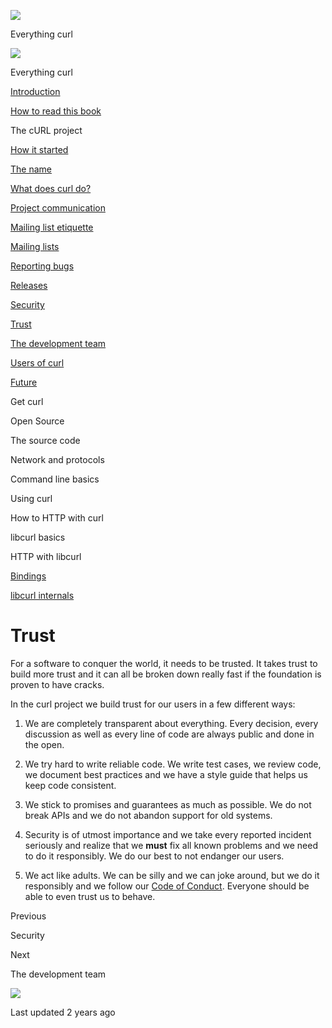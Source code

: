 <a href="../index.html" class="link-a079aa82--primary-53a25e66--logoLink-10d08504"></a>

<img src="https://gblobscdn.gitbook.com/orgs%2F-LxuH0qSm4xO9nWfEBlB%2Favatar.png?alt=media" class="image-67b14f24--avatar-1c1d03ec" />

<span class="text-4505230f--UIH400-4e41e82a--textContentFamily-49a318e1--spaceNameText-677c2969">Everything curl</span>

<a href="../index.html" class="link-a079aa82--primary-53a25e66--logoLink-10d08504"></a>

<img src="https://gblobscdn.gitbook.com/orgs%2F-LxuH0qSm4xO9nWfEBlB%2Favatar.png?alt=media" class="image-67b14f24--avatar-1c1d03ec" />

<span class="text-4505230f--UIH400-4e41e82a--textContentFamily-49a318e1--spaceNameText-677c2969">Everything curl</span>

<a href="../index.html" class="navButton-94f2579c--navButtonClickable-161b88ca"><span class="text-4505230f--UIH300-2063425d--textContentFamily-49a318e1--navButtonLabel-14a4968f">Introduction</span></a>

<a href="../how-to-read.html" class="navButton-94f2579c--navButtonClickable-161b88ca"><span class="text-4505230f--UIH300-2063425d--textContentFamily-49a318e1--navButtonLabel-14a4968f">How to read this book</span></a>

<span class="text-4505230f--UIH300-2063425d--textContentFamily-49a318e1--navButtonLabel-14a4968f">The cURL project</span>

<a href="started.html" class="navButton-94f2579c--pageItemWithChildrenNested-2c5d8183--navButtonClickable-161b88ca"><span class="text-4505230f--UIH300-2063425d--textContentFamily-49a318e1--navButtonLabel-14a4968f">How it started</span></a>

<a href="name.html" class="navButton-94f2579c--pageItemWithChildrenNested-2c5d8183--navButtonClickable-161b88ca"><span class="text-4505230f--UIH300-2063425d--textContentFamily-49a318e1--navButtonLabel-14a4968f">The name</span></a>

<a href="does.html" class="navButton-94f2579c--pageItemWithChildrenNested-2c5d8183--navButtonClickable-161b88ca"><span class="text-4505230f--UIH300-2063425d--textContentFamily-49a318e1--navButtonLabel-14a4968f">What does curl do?</span></a>

<a href="comm.html" class="navButton-94f2579c--pageItemWithChildrenNested-2c5d8183--navButtonClickable-161b88ca"><span class="text-4505230f--UIH300-2063425d--textContentFamily-49a318e1--navButtonLabel-14a4968f">Project communication</span></a>

<a href="etiquette.html" class="navButton-94f2579c--pageItemWithChildrenNested-2c5d8183--navButtonClickable-161b88ca"><span class="text-4505230f--UIH300-2063425d--textContentFamily-49a318e1--navButtonLabel-14a4968f">Mailing list etiquette</span></a>

<a href="maillists.html" class="navButton-94f2579c--pageItemWithChildrenNested-2c5d8183--navButtonClickable-161b88ca"><span class="text-4505230f--UIH300-2063425d--textContentFamily-49a318e1--navButtonLabel-14a4968f">Mailing lists</span></a>

<a href="bugs.html" class="navButton-94f2579c--pageItemWithChildrenNested-2c5d8183--navButtonClickable-161b88ca"><span class="text-4505230f--UIH300-2063425d--textContentFamily-49a318e1--navButtonLabel-14a4968f">Reporting bugs</span></a>

<a href="releases.html" class="navButton-94f2579c--pageItemWithChildrenNested-2c5d8183--navButtonClickable-161b88ca"><span class="text-4505230f--UIH300-2063425d--textContentFamily-49a318e1--navButtonLabel-14a4968f">Releases</span></a>

<a href="security.html" class="navButton-94f2579c--pageItemWithChildrenNested-2c5d8183--navButtonClickable-161b88ca"><span class="text-4505230f--UIH300-2063425d--textContentFamily-49a318e1--navButtonLabel-14a4968f">Security</span></a>

<a href="trust.html" class="navButton-94f2579c--pageItemWithChildrenNested-2c5d8183--navButtonClickable-161b88ca--navButtonOpened-6a88552e"><span class="text-4505230f--UIH300-2063425d--textContentFamily-49a318e1--navButtonLabel-14a4968f">Trust</span></a>

<a href="devteam.html" class="navButton-94f2579c--pageItemWithChildrenNested-2c5d8183--navButtonClickable-161b88ca"><span class="text-4505230f--UIH300-2063425d--textContentFamily-49a318e1--navButtonLabel-14a4968f">The development team</span></a>

<a href="users.html" class="navButton-94f2579c--pageItemWithChildrenNested-2c5d8183--navButtonClickable-161b88ca"><span class="text-4505230f--UIH300-2063425d--textContentFamily-49a318e1--navButtonLabel-14a4968f">Users of curl</span></a>

<a href="future.html" class="navButton-94f2579c--pageItemWithChildrenNested-2c5d8183--navButtonClickable-161b88ca"><span class="text-4505230f--UIH300-2063425d--textContentFamily-49a318e1--navButtonLabel-14a4968f">Future</span></a>

<span class="text-4505230f--UIH300-2063425d--textContentFamily-49a318e1--navButtonLabel-14a4968f">Get curl</span>

<span class="text-4505230f--UIH300-2063425d--textContentFamily-49a318e1--navButtonLabel-14a4968f">Open Source</span>

<span class="text-4505230f--UIH300-2063425d--textContentFamily-49a318e1--navButtonLabel-14a4968f">The source code</span>

<span class="text-4505230f--UIH300-2063425d--textContentFamily-49a318e1--navButtonLabel-14a4968f">Network and protocols</span>

<span class="text-4505230f--UIH300-2063425d--textContentFamily-49a318e1--navButtonLabel-14a4968f">Command line basics</span>

<span class="text-4505230f--UIH300-2063425d--textContentFamily-49a318e1--navButtonLabel-14a4968f">Using curl</span>

<span class="text-4505230f--UIH300-2063425d--textContentFamily-49a318e1--navButtonLabel-14a4968f">How to HTTP with curl</span>

<span class="text-4505230f--UIH300-2063425d--textContentFamily-49a318e1--navButtonLabel-14a4968f">libcurl basics</span>

<span class="text-4505230f--UIH300-2063425d--textContentFamily-49a318e1--navButtonLabel-14a4968f">HTTP with libcurl</span>

<a href="../bindings.html" class="navButton-94f2579c--navButtonClickable-161b88ca"><span class="text-4505230f--UIH300-2063425d--textContentFamily-49a318e1--navButtonLabel-14a4968f">Bindings</span></a>

<a href="../internals.html" class="navButton-94f2579c--navButtonClickable-161b88ca"><span class="text-4505230f--UIH300-2063425d--textContentFamily-49a318e1--navButtonLabel-14a4968f">libcurl internals</span></a>

<a href="../bookindex.html" class="navButton-94f2579c--navButtonClickable-161b88ca"><span class="text-4505230f--UIH300-2063425d--textContentFamily-49a318e1--navButtonLabel-14a4968f"></span></a>

<a href="https://www.gitbook.com/?utm_source=content&amp;utm_medium=trademark&amp;utm_campaign=curl-1" class="reset-3c756112--trademark-a8da4b94"></a>

<span class="text-4505230f--TextH200-a3425406--textUIFamily-5ebd8e40"></span>

# <span class="text-4505230f--DisplayH900-bfb998fa--textContentFamily-49a318e1">Trust</span>

<span class="text-4505230f--UIH300-2063425d--textUIFamily-5ebd8e40--text-8ee2c8b2"></span>

<span class="text-4505230f--TextH400-3033861f--textContentFamily-49a318e1"><span data-key="0701dd56898b4e00b413bbc17f802e40"><span data-offset-key="0701dd56898b4e00b413bbc17f802e40:0">For a software to conquer the world, it needs to be trusted. It takes trust to build more trust and it can all be broken down really fast if the foundation is proven to have cracks.</span></span></span>

<span class="text-4505230f--TextH400-3033861f--textContentFamily-49a318e1"><span data-key="2695b5942cff4f72b57b9ddd8fa91c2e"><span data-offset-key="2695b5942cff4f72b57b9ddd8fa91c2e:0">In the curl project we build trust for our users in a few different ways:</span></span></span>

1.  <span class="text-4505230f--TextH400-3033861f--textContentFamily-49a318e1"><span data-key="367daf50ec7641d6be3e664e85dcec9b"><span data-offset-key="367daf50ec7641d6be3e664e85dcec9b:0">We are completely transparent about everything. Every decision, every discussion as well as every line of code are always public and done in the open.</span></span></span>

2.  <span class="text-4505230f--TextH400-3033861f--textContentFamily-49a318e1"><span data-key="82686b2265eb471889d1166ed5a3be3a"><span data-offset-key="82686b2265eb471889d1166ed5a3be3a:0">We try hard to write reliable code. We write test cases, we review code, we document best practices and we have a style guide that helps us keep code consistent.</span></span></span>

3.  <span class="text-4505230f--TextH400-3033861f--textContentFamily-49a318e1"><span data-key="4c6fde00cbe847f58a93f6b95827a5aa"><span data-offset-key="4c6fde00cbe847f58a93f6b95827a5aa:0">We stick to promises and guarantees as much as possible. We do not break APIs and we do not abandon support for old systems.</span></span></span>

4.  <span class="text-4505230f--TextH400-3033861f--textContentFamily-49a318e1"><span data-key="783eb2721ff04a47b955237a0e339b6e"><span data-offset-key="783eb2721ff04a47b955237a0e339b6e:0">Security is of utmost importance and we take every reported incident seriously and realize that we </span><span data-offset-key="783eb2721ff04a47b955237a0e339b6e:1">**must**</span><span data-offset-key="783eb2721ff04a47b955237a0e339b6e:2"> fix all known problems and we need to do it responsibly. We do our best to not endanger our users.</span></span></span>

5.  <span class="text-4505230f--TextH400-3033861f--textContentFamily-49a318e1"><span data-key="c4c313f941f7441c8bbfb8243cd607f7"><span data-offset-key="c4c313f941f7441c8bbfb8243cd607f7:0">We act like adults. We can be silly and we can joke around, but we do it responsibly and we follow our </span></span><a href="../opensource/coc.html" class="link-a079aa82--primary-53a25e66--link-faf6c434"><span data-key="9a2f822e3d5546ccb46c3917f25b5b6d"><span data-offset-key="9a2f822e3d5546ccb46c3917f25b5b6d:0">Code of Conduct</span></span></a><span data-key="9e2852be166f49a797085e92c8672c87"><span data-offset-key="9e2852be166f49a797085e92c8672c87:0">. Everyone should be able to even trust us to behave.</span></span></span>

<a href="security.html" class="reset-3c756112--card-6570f064--whiteCard-fff091a4--cardPrevious-56a5e674"></a>

<span class="text-4505230f--TextH200-a3425406--textContentFamily-49a318e1">Previous</span>

<span class="text-4505230f--UIH400-4e41e82a--textContentFamily-49a318e1">Security</span>

<a href="devteam.html" class="reset-3c756112--card-6570f064--whiteCard-fff091a4--cardNext-19241c42"></a>

<span class="text-4505230f--TextH200-a3425406--textContentFamily-49a318e1">Next</span>

<span class="text-4505230f--UIH400-4e41e82a--textContentFamily-49a318e1">The development team</span>

<img src="https://avatars.githubusercontent.com/u/66654881?v=4" class="image-67b14f24--avatar-1c1d03ec" />

<span class="text-4505230f--TextH200-a3425406--textContentFamily-49a318e1">Last updated 2 years ago</span>

<span class="text-4505230f--UIH300-2063425d--textUIFamily-5ebd8e40"></span>
